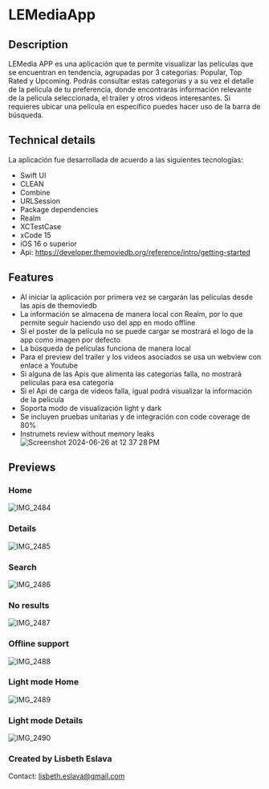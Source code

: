 # LEMediaApp

## Description

LEMedia APP es una aplicación que te permite visualizar las películas que se encuentran en tendencia, agrupadas por 3 categorias: Popular, Top Rated y Upcoming. 
Podrás consultar estas categorias y a su vez el detalle de la película de tu preferencia, donde encontrarás información relevante de la pelicula seleccionada, el trailer y otros videos interesantes. 
Si requieres ubicar una película en específico puedes hacer uso de la barra de búsqueda. 

## Technical details 

La aplicación fue desarrollada de acuerdo a las siguientes tecnologías: 
- Swift UI
- CLEAN
- Combine
- URLSession
- Package dependencies
- Realm
- XCTestCase
- xCode 15
- iOS 16 o superior
- Api: https://developer.themoviedb.org/reference/intro/getting-started

## Features

- Al iniciar la aplicación por primera vez se cargarán las películas desde las apis de themoviedb
- La información se almacena de manera local con Realm, por lo que permite seguir haciendo uso del app en modo offline
- Si el poster de la película no se puede cargar se mostrará el logo de la app como imagen por defecto
- La búsqueda de películas funciona de manera local
- Para el preview del trailer y los videos asociados se usa un webview con enlace a Youtube
- Si alguna de las Apis que alimenta las categorias falla, no mostrará películas para esa categoría
- Si el Api de carga de videos falla, igual podrá visualizar la información de la pelicula
- Soporta modo de visualización light y dark 
- Se incluyen pruebas unitarias y de integración con code coverage de 80%
- Instrumets review without memory leaks
![Screenshot 2024-06-26 at 12 37 28 PM](https://github.com/lisbethEslava90/LEMediaApp/assets/865505/f9b9f50c-aa77-4c7c-b3e3-9784372881db)


## Previews

### Home
![IMG_2484](https://github.com/lisbethEslava90/LEMediaApp/assets/865505/6cfbd809-0e9d-4341-8366-53fe5ad49d59) 
### Details
![IMG_2485](https://github.com/lisbethEslava90/LEMediaApp/assets/865505/603ef94f-cb00-4e12-94aa-c0c5072a04b5)
### Search
![IMG_2486](https://github.com/lisbethEslava90/LEMediaApp/assets/865505/5fa7df3a-242d-4d52-a21f-50f5942fd718) 
### No results
![IMG_2487](https://github.com/lisbethEslava90/LEMediaApp/assets/865505/449c9029-b5e5-442c-a338-541851d38fba)
### Offline support 
![IMG_2488](https://github.com/lisbethEslava90/LEMediaApp/assets/865505/4ff0b43d-4158-40e7-8090-1bb578e9c395) 
### Light mode Home
![IMG_2489](https://github.com/lisbethEslava90/LEMediaApp/assets/865505/650da9eb-bbbc-468b-8274-7bbb0dc601a0)
### Light mode Details
![IMG_2490](https://github.com/lisbethEslava90/LEMediaApp/assets/865505/154fe537-adbe-4678-bce0-54cb5521fe77)

### Created by Lisbeth Eslava
Contact: lisbeth.eslava@gmail.com
